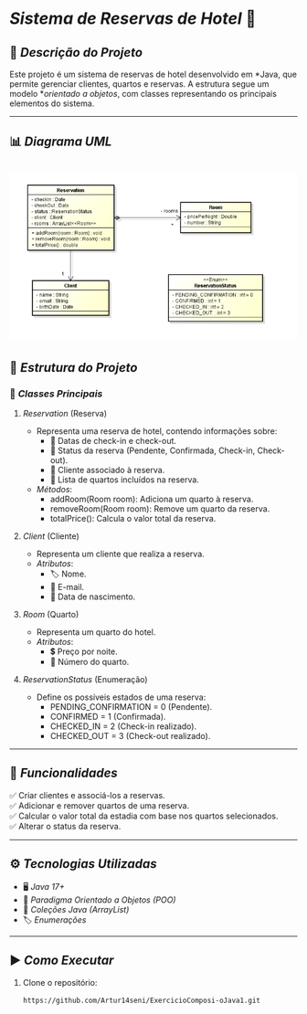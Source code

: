 # *Sistema de Reservas de Hotel* 🏨  

## 📌 *Descrição do Projeto*  
Este projeto é um sistema de reservas de hotel desenvolvido em *Java, que permite gerenciar clientes, quartos e reservas. A estrutura segue um modelo **orientado a objetos*, com classes representando os principais elementos do sistema.

---

## 📊 *Diagrama UML*
![Diagrama UML](img/Exercicio4.png)
---

## 📂 *Estrutura do Projeto*  

### 🔹 *Classes Principais*  

1. *Reservation* (Reserva)  
   - Representa uma reserva de hotel, contendo informações sobre:
     - 📅 Datas de check-in e check-out.
     - 📌 Status da reserva (Pendente, Confirmada, Check-in, Check-out).
     - 👤 Cliente associado à reserva.
     - 🏨 Lista de quartos incluídos na reserva.
   - *Métodos*:
     - addRoom(Room room): Adiciona um quarto à reserva.
     - removeRoom(Room room): Remove um quarto da reserva.
     - totalPrice(): Calcula o valor total da reserva.

2. *Client* (Cliente)  
   - Representa um cliente que realiza a reserva.  
   - *Atributos*:
     - 🏷️ Nome.
     - 📧 E-mail.
     - 🎂 Data de nascimento.

3. *Room* (Quarto)  
   - Representa um quarto do hotel.  
   - *Atributos*:
     - 💲 Preço por noite.
     - 🔢 Número do quarto.

4. *ReservationStatus* (Enumeração)  
   - Define os possíveis estados de uma reserva:
     - PENDING_CONFIRMATION = 0 (Pendente).
     - CONFIRMED = 1 (Confirmada).
     - CHECKED_IN = 2 (Check-in realizado).
     - CHECKED_OUT = 3 (Check-out realizado).

---

## 🚀 *Funcionalidades*
✅ Criar clientes e associá-los a reservas.  
✅ Adicionar e remover quartos de uma reserva.  
✅ Calcular o valor total da estadia com base nos quartos selecionados.  
✅ Alterar o status da reserva.  

---

## ⚙️ *Tecnologias Utilizadas*
- 🖥️ *Java 17+*
- 🔹 *Paradigma Orientado a Objetos (POO)*
- 📂 *Coleções Java (ArrayList)*
- 🏷️ *Enumerações*

---

## ▶️ *Como Executar*
1. Clone o repositório:  
   ```bash
   https://github.com/Artur14seni/ExercicioComposi-oJava1.git

